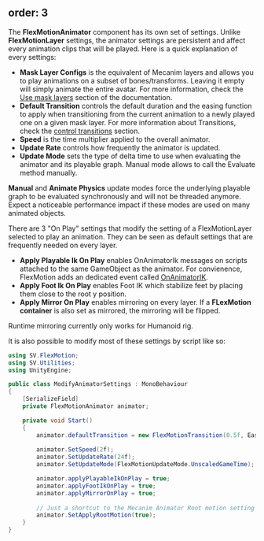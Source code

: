 order: 3
---

<?# Figure Src="/img/documentation/change-animator-settings-animator.jpg" Class="text-center" /?>

The **FlexMotionAnimator** component has its own set of settings. 
Unlike **FlexMotionLayer** settings, the animator settings are persistent and affect every animation clips that will be played. 
Here is a quick explanation of every settings:

- **Mask Layer Configs** is the equivalent of Mecanim layers and allows you to play animations on a subset of bones/transforms. 
Leaving it empty will simply animate the entire avatar. For more information, check the [Use mask layers](xref:use-mask-layers) section of the documentation.
- **Default Transition** controls the default duration and the easing function to apply when transitioning from the current animation to a newly played one on a given mask layer.
For more information about Transitions, check the [control transitions](xref:control-transitions) section.
- **Speed** is the time multiplier applied to the overall animator.
- **Update Rate** controls how frequently the animator is updated.
- **Update Mode** sets the type of delta time to use when evaluating the animator and its playable graph. Manual mode allows to call the Evaluate method manually.

<?# Callout Type="warning" Title="⏱️ Performance consideration" ?>
<strong>Manual</strong> and <strong>Animate Physics</strong> update modes force the underlying playable graph to be evaluated synchronously and will not be threaded anymore.
Expect a noticeable performance impact if these modes are used on many animated objects.
<?#/ Callout ?>

There are 3 "On Play" settings that modify the setting of a FlexMotionLayer selected to play an animation.
They can be seen as default settings that are frequently needed on every layer.

- **Apply Playable Ik On Play** enables OnAnimatorIk messages on scripts attached to the same GameObject as the animator. 
For convienence, FlexMotion adds an dedicated event called [OnAnimatorIK](xref:api-SV.FlexMotion.FlexMotionAnimator.AnimatorIk).
- **Apply Foot Ik On Play** enables Foot IK which stabilize feet by placing them close to the root y position.
- **Apply Mirror On Play** enables mirroring on every layer. If a **FLexMotion container** is also set as mirrored, the mirroring will be flipped.

<?# Callout Type="info" Title="📝 Note" ?>
Runtime mirroring currently only works for Humanoid rig. 
<?#/ Callout ?>

It is also possible to modify most of these settings by script like so:

```csharp
using SV.FlexMotion;
using SV.Utilities;
using UnityEngine;

public class ModifyAnimatorSettings : MonoBehaviour
{
    [SerializeField]
    private FlexMotionAnimator animator;

    private void Start()
    {
        animator.defaultTransition = new FlexMotionTransition(0.5f, Easing.Functions.BackEaseIn);
        
        animator.SetSpeed(2f);
        animator.SetUpdateRate(24f);
        animator.SetUpdateMode(FlexMotionUpdateMode.UnscaledGameTime);

        animator.applyPlayableIkOnPlay = true;
        animator.applyFootIkOnPlay = true;
        animator.applyMirrorOnPlay = true;
        
        // Just a shortcut to the Mecanim Animator Root motion setting
        animator.SetApplyRootMotion(true);
    }
}
```